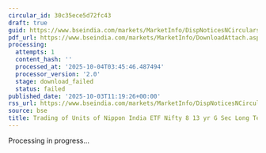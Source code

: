 ```yaml
---
circular_id: 30c35ece5d72fc43
draft: true
guid: https://www.bseindia.com/markets/MarketInfo/DispNoticesNCirculars.aspx?Noticeid={BA42D2D2-7987-42ED-94F2-81ADC00998AD}&noticeno=20251003-28&dt=10/03/2025&icount=28&totcount=73&flag=0
pdf_url: https://www.bseindia.com/markets/MarketInfo/DownloadAttach.aspx?id=20251003-28&attachedId=
processing:
  attempts: 1
  content_hash: ''
  processed_at: '2025-10-04T03:45:46.487494'
  processor_version: '2.0'
  stage: download_failed
  status: failed
published_date: '2025-10-03T11:19:26+00:00'
rss_url: https://www.bseindia.com/markets/MarketInfo/DispNoticesNCirculars.aspx?Noticeid={BA42D2D2-7987-42ED-94F2-81ADC00998AD}&noticeno=20251003-28&dt=10/03/2025&icount=28&totcount=73&flag=0
source: bse
title: Trading of Units of Nippon India ETF Nifty 8 13 yr G Sec Long Term Gilt
---
```


Processing in progress...